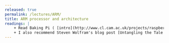 ```yaml
---
released: true
permalink: /lectures/ARM/
title: ARM processor and architecture
readings: |
    + Read Baking Pi ( [intro](http://www.cl.cam.ac.uk/projects/raspberrypi/tutorials/os/introduction.html), [lesson1](http://www.cl.cam.ac.uk/projects/raspberrypi/tutorials/os/ok01.html), [lesson2](http://www.cl.cam.ac.uk/projects/raspberrypi/tutorials/os/ok02.html) ) and skim Carl Burch's [Intro to ARM assembly](http://www.toves.org/books/arm/). 
    + I also recommend Steven Wolfram's blog post [Untangling the Tale of Ada Lovelace](http://blog.stephenwolfram.com/2015/12/untangling-the-tale-of-ada-lovelace) for a nice description of Charles Babbage's and Lady Ada Lovelace's roles in developing the concept of a general-purpose computer.
---
```

